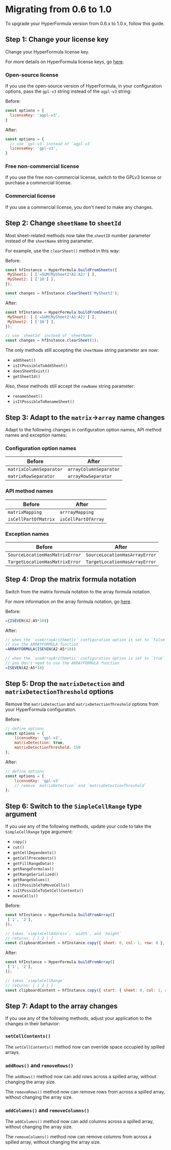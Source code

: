 # Migrating from 0.6 to 1.0

To upgrade your HyperFormula version from 0.6.x to 1.0.x, follow this guide.

## Step 1: Change your license key

Change your HyperFormula license key.

For more details on HyperFormula license keys, go [here](license-key.md).

### Open-source license

If you use the open-source version of HyperFormula, in your configuration options, pass the `gpl-v3` string instead of the `agpl-v3` string:

Before:
```js
const options = {
  licenseKey: 'agpl-v3',
}
```

After:
```js
const options = {
  // use `gpl-v3` instead of `agpl-v3`
  licenseKey: 'gpl-v3',
}
```

### Free non-commercial license

If you use the free non-commercial license, switch to the GPLv3 license or purchase a commercial license.

### Commercial license

If you use a commercial license, you don't need to make any changes.

## Step 2: Change `sheetName` to `sheetId`

Most sheet-related methods now take the `sheetID` number parameter instead of the `sheetName` string parameter.

For example, use the `clearSheet()` method in this way:

Before:
```js
const hfInstance = HyperFormula.buildFromSheets({
 MySheet1: [ ['=SUM(MySheet2!A1:A2)'] ],
 MySheet2: [ ['10'] ],
});

const changes = hfInstance.clearSheet('MySheet2');
```

After:
```js
const hfInstance = HyperFormula.buildFromSheets({
 MySheet1: [ ['=SUM(MySheet2!A1:A2)'] ],
 MySheet2: [ ['10'] ],
});

// use `sheetId` instead of `sheetName`
const changes = hfInstance.clearSheet(1);
```

The only methods still accepting the `sheetName` string parameter are now:
- `addSheet()`
- `isItPossibleToAddSheet()`
- `doesSheetExist()`
- `getSheetId()`

Also, these methods still accept the `newName` string parameter:
- `renameSheet()`
- `isItPossibleToRenameSheet()`

## Step 3: Adapt to the `matrix`->`array` name changes

Adapt to the following changes in configuration option names, API method names and exception names:

### Configuration option names

| Before                  | After                    |
|-------------------------|--------------------------|
| `matrixColumnSeparator` | `arrayColumnSeparator`   |
| `matrixRowSeparator`    | `arrayRowSeparator`      |

### API method names

| Before               | After               |
|----------------------|---------------------|
| `matrixMapping`      | `arrrayMapping`     |
| `isCellPartOfMatrix` | `isCellPartOfArray` |

### Exception names

| Before                         | After                         |
|--------------------------------|-------------------------------|
| `SourceLocationHasMatrixError` | `SourceLocationHasArrayError` |
| `TargetLocationHasMatrixError` | `TargetLocationHasArrayError` |


## Step 4: Drop the matrix formula notation

Switch from the matrix formula notation to the array formula notation.

For more information on the array formula notation, go [here](arrays.md).

Before:
```js
={ISEVEN(A2:A5*10)}
```

After:
```js
// when the `useArrayArithmetic` configuration option is set to `false`
// use the ARRAYFORMULA function
=ARRAYFORMULA(ISEVEN(A2:A5*10))

// when the `useArrayArithmetic` configuration option is set to `true`
// you don't need to use the ARRAYFORMULA function
=ISEVEN(A2:A5*10)
```

## Step 5: Drop the `matrixDetection` and `matrixDetectionThreshold` options

Remove the `matrixDetection` and `matrixDetectionThreshold` options from your HyperFormula configuration.

Before:
```js
// define options 
const options = {
    licenseKey: 'gpl-v3',
    matrixDetection: true,
    matrixDetectionThreshold: 150
};
```

After:
```js
// define options 
const options = {
    licenseKey: 'gpl-v3'
    // remove `matrixDetection` and `matrixDetectionThreshold`
};
```

## Step 6: Switch to the `SimpleCellRange` type argument

If you use any of the following methods, update your code to take the `SimpleCellRange` type argument:

- `copy()`
- `cut()`
- `getCellDependents()`
- `getCellPrecedents()`
- `getFillRangeData()`
- `getRangeFormulas()`
- `getRangeSerialized()`
- `getRangeValues()`
- `isItPossibleToMoveCells()`
- `isItPossibleToSetCellContents()`
- `moveCells()`

Before:
```js
const hfInstance = HyperFormula.buildFromArray([
 ['1', '2'],
]);

// takes `simpleCellAddress`, `width`, and `height`
// returns: [ [ 2 ] ]
const clipboardContent = hfInstance.copy({ sheet: 0, col: 1, row: 0 }, 1, 1);
```

After:
```js
const hfInstance = HyperFormula.buildFromArray([
 ['1', '2'],
]);

// takes `simpleCellRange`
// returns: [ [ 2 ] ]
const clipboardContent = hfInstance.copy({ start: { sheet: 0, col: 1, row: 0 }, end: { sheet: 0, col: 1, row: 0 } });
```

## Step 7: Adapt to the array changes

If you use any of the following methods, adjust your application to the changes in their behavior:

### `setCellContents()`
The `setCellContents()` method now can override space occupied by spilled arrays.

### `addRows()` and `removeRows()`
The `addRows()` method now can add rows across a spilled array, without changing the array size.

The `removeRows()` method now can remove rows from across a spilled array, without changing the array size.

### `addColumns()` and `removeColumns()`
The `addColumns()` method now can add columns across a spilled array, without changing the array size.

The `removeColumns()` method now can remove columns from across a spilled array, without changing the array size.
